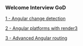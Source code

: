 ### Welcome Interview GoD

[1 - Angular change detection](/angular/change-detection/Angular-change-detection.md)

[2 - Angular platforms with render3](/angular/platforms/angular-platforms.md)

[3 - Advanced Angular routing](/angular/advanced-routing/advanced-routing.md)
